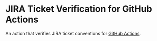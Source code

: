 # JIRA Ticket Verification for GitHub Actions

An action that verifies JIRA ticket conventions for [GitHub Actions](https://github.com/features/actions).
